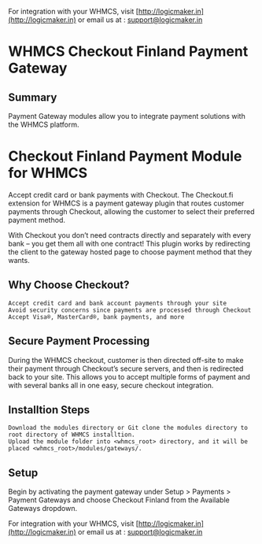 For integration with your WHMCS, visit [http://logicmaker.in](http://logicmaker.in) or email us at : support@logicmaker.in

# WHMCS Checkout Finland Payment Gateway

## Summary

Payment Gateway modules allow you to integrate payment solutions with the WHMCS platform.

# Checkout Finland Payment Module for WHMCS

Accept credit card or bank payments with Checkout. The Checkout.fi extension for WHMCS is a payment gateway plugin that routes customer payments through Checkout, allowing the customer to select their preferred payment method.

With Checkout you don’t need contracts directly and separately with every bank – you get them all with one contract! This plugin works by redirecting the client to the gateway hosted page to choose payment method that they wants.

## Why Choose Checkout?

    Accept credit card and bank account payments through your site
    Avoid security concerns since payments are processed through Checkout
    Accept Visa®, MasterCard®, bank payments, and more
    
## Secure Payment Processing

During the WHMCS checkout, customer is then directed off-site to make their payment through Checkout’s secure servers, and then is redirected back to your site. This allows you to accept multiple forms of payment and with several banks all in one easy, secure checkout integration.

## Installtion Steps

    Download the modules directory or Git clone the modules directory to root directory of WHMCS installtion.
    Upload the module folder into <whmcs_root> directory, and it will be placed <whmcs_root>/modules/gateways/.

## Setup

Begin by activating the payment gateway under Setup > Payments > Payment Gateways and choose Checkout Finland from the Available Gateways dropdown.


For integration with your WHMCS, visit [http://logicmaker.in](http://logicmaker.in) or email us at : support@logicmaker.in
